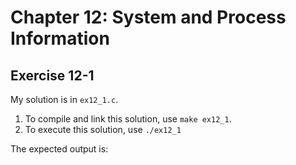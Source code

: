 # Chapter 12: System and Process Information

## Exercise 12-1

My solution is in `ex12_1.c`.

1. To compile and link this solution, use `make ex12_1`.
1. To execute this solution, use `./ex12_1`

The expected output is:
```
```

